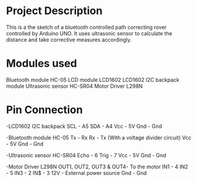 # Project Description
This is a the sketch of a bluetooth controlled path correcting rover controlled by Arduino UNO.
It uses ultrasonic sensor to calculate the distance and take corrective measures accordingly.

# Modules used
Bluetooth  module HC-05
LCD module LCD1602
LCD1602 I2C backpack module
Ultrasonic sensor HC-SR04
Motor Driver L298N

# Pin Connection
-LCD1602 I2C backpack
  SCL - A5
  SDA - A4
  Vcc - 5V
  Gnd - Gnd

-Bluetooth  module HC-05
  Tx - Rx
  Rx - Tx (With a voltage divider circuit)
  Vcc - 5V
  Gnd - Gnd

-Ultrasonic sensor HC-SR04
  Echo - 6
  Trig - 7
  Vcc - 5V
  Gnd - Gnd

-Motor Driver L298N
  OUT1, OUT2, OUT3 & OUT4- To the motor
  IN1 - 4
  IN2 - 5
  IN3 - 2
  IN$ - 3
  12V - External power source
  Gnd - Gnd
